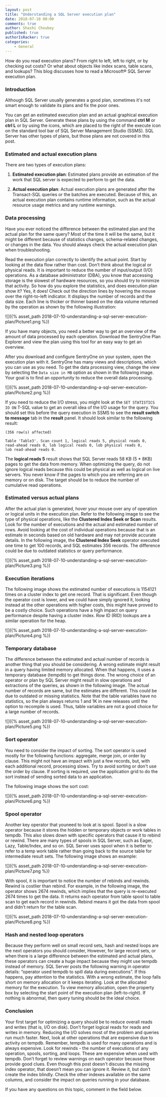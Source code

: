 ```yaml
---
layout: post
title: "Understanding a SQL Server execution plan"
date: 2018-07-10 00:00
comments: true
author: Shashi Choubey
published: true
authorIsRacker: true
categories:
    - General
---
```


How do you read execution plans? From right to left, left to right, or by
checking out costs? Or what about objects like index scans, table scans, and
lookups? This blog discusses how to read a Microsoft&reg; SQL Server execution
plan.

<!-- more -->

### Introduction

Although SQL Server usually generates a good plan, sometimes it's not smart
enough to validate its plans and fix the poor ones.

You can get an estimated execution plan and an actual graphical execution plan
in SQL Server. Generate these plans by using the command **ctrl  M** or **ctrl L**
or by using the icons, which are placed to the right of the execute icon on the
standard tool bar of SQL Server Management Studio (SSMS). SQL Server has other
types of plans, but those plans are not covered in this post.

### Estimated and actual execution plans

There are two types of execution plans:

1. **Estimated execution plan**: Estimated plans provide an estimation of the
work that SQL server is expected to perform to get the data.

2. **Actual execution plan**: Actual execution plans are generated after the
Transact-SQL queries or the batches are executed. Because of this, an actual
execution plan contains runtime information, such as the actual resource usage
metrics and any runtime warnings.

### Data processing

Have you ever noticed the difference between the estimated plan and the actual
plan for the same query? Most of the time it will be the same, but it might be
different because of statistics changes, schema-related changes, or changes in
the data. You should always check the actual execution plan when troubleshooting.

Read the execution plan correctly to identify the actual point. Start by looking
at the data flow rather than cost. Don’t think about the logical or physical
reads. It is important to reduce the number of input/output (I/O) operations.
As a database administrator (DBA), you know that accessing storage is the slowest
of hardware resources, so you should try to minimize that activity. So how do
you explore the statistics, and does execution plan show it? Yes, it does!
Check out the direction lines by hovering the mouse over the right-to-left
indicator. It displays the number of records and the data size. Each line is
thicker or thinner based on the data volume returned by the operation as shown
by the following illustration:

![]({% asset_path 2018-07-10-understanding-a-sql-server-execution-plan/Picture1.png %})

If you have many objects, you need a better way to get an overview of the amount
of data processed by each operation. Download the SentryOne Plan Explorer and
view the plan using this tool for an easy way to get an overview.

After you download and configure SentryOne on your system, open the execution
plan with it. SentryOne has many views and descriptions, which you can use as
you need. To get the data processing view, change the view by selecting the
``Data size in MB`` option as shown in the following image. Your goal is to find
an opportunity to reduce the overall data processing.

![]({% asset_path 2018-07-10-understanding-a-sql-server-execution-plan/Picture2.png %})

If you need to reduce the I/O stress, you might look at the ``SET STATISTICS IO ON``
T-SQL value to get an overall idea of the I/O usage for the query. You should
set this before the query execution in SSMS to see the **result switch to message**
tab in the **result** panel. It should look similar to the following result:

    (356 row(s) affected)

    Table 'Table3'. Scan count 1, logical reads 5, physical reads 0,
    read-ahead reads 0, lob logical reads 0, lob physical reads 0,
    lob read-ahead reads 0.

The **logical reads 5** result shows that SQL Server reads 58 KB (5 * 8KB) pages
to get the data from memory. When optimizing the query, do not ignore logical
reads because this could be physical as well as logical on live servers. You
never know if the pages to which you are referring are on memory or on disk.
The target should be to reduce the number of cumulative read operations.

### Estimated versus actual plans

After the actual plan is generated, hover your mouse over any of operation or
logical units in the execution plan. Refer to the following image to see the type
of physical operations, like  the **Clustered Index Seek or Scan** results. Look
for the number of executions and the actual and estimated number of rows. Avoid
looking at the cost of individual operations because that is an estimate in
seconds based on old hardware and may not provide accurate details. In the
following image, the **Clustered Index Seek** operator executed one time to get
100 records, and SQL estimates 356 records. The difference could be due to
outdated statistics or query performance.

![]({% asset_path 2018-07-10-understanding-a-sql-server-execution-plan/Picture3.png %})

### Execution iterations

The following image shows the estimated number of executions is 1154121 times
on a cluster index to get one record. That is significant. Even though the
operator cost is lower, and we could have simply ignored it, looking instead at
the other operations with higher costs, this might have proved to be a costly
choice. Such operations have a high impact on query performance despite having
a cluster index.  Row ID (RID) lookups are a similar operation for the heap.

![]({% asset_path 2018-07-10-understanding-a-sql-server-execution-plan/Picture4.png %})

### Temporary database

The difference between the estimated and actual number of records is another
thing that you should be considering. A wrong estimate might result in a query
having limited memory allocated. When that happens, it uses a temporary database
(tempdb) to get things done. The wrong choice of an operator or plan by SQL Server
might result in slow operations and extractions of the queries, as shown in the
following image.  The actual number of records are same, but the estimates are
different. This could be due to outdated or missing statistics. Note that the table
variables have no statistics, so the plan always returns 1 and 1K in new releases
until the option to recompile is used. Thus, table variables are not a good choice
for a large number of records.

![]({% asset_path 2018-07-10-understanding-a-sql-server-execution-plan/Picture5.png %})

### Sort operator

You need to consider the impact of sorting. The sort operator is used mostly for
the following functions:  aggregate, merge join, or order by clause. This might
not have an impact with just a few records, but, with each additional record,
processing slows. Try to avoid sorting or don't use the order by clause. If
sorting is required, use the application grid to do the sort instead of sending
sorted data to an application.

The following image shows the sort cost:

![]({% asset_path 2018-07-10-understanding-a-sql-server-execution-plan/Picture6.png %})

### Spool operator

Another key operator that youneed to look at is spool. Spool is a slow
operator because it stores the hidden or temporary objects or work tables in
tempdb. This also slows down with specific operators that cause it to rebind
or rewind. There are many types of spools in SQL Server, such as Eager, Lazy,
Table/Index, and so on. SQL Server uses spool when it is better to refer to a
temp work table rather than going back to the source table for intermediate
result sets. The following image shows an example:

![]({% asset_path 2018-07-10-understanding-a-sql-server-execution-plan/Picture7.png %})

With spool, it is important to notice the number of rebinds and rewinds. Rewind
is costlier than rebind. For example, in the following image, the operator shows
2674 rewinds, which implies that the query is re-executed 2674 times to get the
data. It returns each operator from table spool to table scan to get each record
in rewinds. Rebind means it got the data from spool and didn’t return for the
table scan.

![]({% asset_path 2018-07-10-understanding-a-sql-server-execution-plan/Picture8.png %})

### Hash and nested loop operators

Because they perform well on small record sets, hash and nested loops are the
next operators you should consider,  However, for large record sets, or when
there is a large difference between the estimated and actual plans, these
operators can create a huge impact because they might use tempdb instead of
memory. SQL Server posts the following warning in operator details: “operator
used tempdb to spill data during executions”. If this happens, pay attention to
the statistics. With a wrong estimate, the loop falls short on memory allocation
or it keeps iterating. Look at the allocated memory for the execution. To view
memory allocation, open the property box by selecting the start point of the
execution plan (left-to-right). If nothing is abnormal, then query tuning should
be the ideal choice.

### Conclusion

Your first target for optimizing a query should be to reduce overall reads and
writes (that is, I/O on disk). Don’t forget logical reads for reads and writes
in memory. Reducing the I/O solves most of the problem and queries run much
faster. Next, look at other operations that are expensive due to activity on
tempdb. Remember, tempdb is used for many operations and is always expensive.
Look for rewinds - the number of executions of any operation, spools, sorting,
and loops. These are expensive when used with tempdb. Don’t forget to review
warnings on each operator because those provide good clues. Even though this
post doesn't discuss the missing index operator, that doesn’t mean you can
ignore it. Review it, but don’t create the index blindly. Check the other indexes
available on the same columns, and consider the impact on queries running in your
database.

If you have any questions on this topic, comment in the field below.
